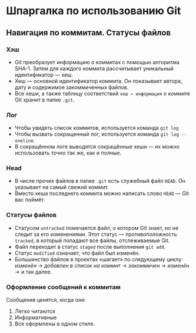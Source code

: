 # Шпаргалка по использованию Git
## Навигация по коммитам. Статусы файлов
### Хэш
* Git преобразует информацию о коммитах с помощью алгоритма SHA-1. Затем для каждого коммита рассчитывает уникальный идентификатор — хеш.
* Хеш — основной идентификатор коммита. Он показывает автора, дату и содержимое закоммиченных файлов.
* Все хеши, а также таблицу соответствий `хеш → информация` о коммите Git хранит в папке `.git`.
### Лог
* Чтобы увидеть список коммитов, используется команда `git log`
* Чтобы вызвать сокращенный лог, используется команда `git log --oneline`.
* В сокращённом логе выводятся сокращённые хеши — их можно использовать точно так же, как и полные.
### Head
* В числе прочих файлов в папке `.git` есть служебный файл `HEAD`. Он указывает на самый свежий коммит.
* Вместо хеша последнего коммита можно написать слово `HEAD` — Git вас поймёт.
### Статусы файлов
* Статусом `untracked` помечается файл, о котором Git знает, но не следит за его изменениями. Этот статус — противоположность `tracked`, в который попадают все файлы, отслеживаемые Git.
* Файл переходит в статус `staged` после выполнения `git add`.
* Статус `modified` означает, что файл был изменён.
* Большинство файлов в проектах «шагает» по следующему циклу: *изменён* → _добавлен в список на коммит_ → *закоммичен* → _изменён_ → и так далее.
### Оформление сообщений к коммитам
Сообщения ценятся, когда они:
1. Легко читаются
2. Информативные
3. Все оформлены в одном стиле.
